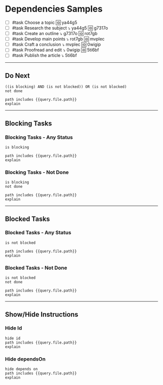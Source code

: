 # Dependencies Samples

- [ ] #task Choose a topic 🆔 ya44g5
- [ ] #task Research the subject ⤵️ ya44g5 🆔 g7317o
- [ ] #task Create an outline ⤵️ g7317o 🆔 rot7gb
- [ ] #task Develop main points ⤵️ rot7gb 🆔 mvplec
- [ ] #task Craft a conclusion ⤵️ mvplec 🆔 0wigip
- [ ] #task Proofread and edit ⤵️ 0wigip 🆔 5ti6bf
- [ ] #task Publish the article ⤵️ 5ti6bf

---

## Do Next

```tasks
((is blocking) AND (is not blocked)) OR (is not blocked)
not done

path includes {{query.file.path}}
explain
```

---

## Blocking Tasks

### Blocking Tasks - Any Status

```tasks
is blocking

path includes {{query.file.path}}
explain
```

### Blocking Tasks - Not Done

```tasks
is blocking
not done

path includes {{query.file.path}}
explain
```

---

## Blocked Tasks

### Blocked Tasks  - Any Status

```tasks
is not blocked

path includes {{query.file.path}}
explain
```

### Blocked Tasks  - Not Done

```tasks
is not blocked
not done

path includes {{query.file.path}}
explain
```

---

## Show/Hide Instructions

### Hide Id

```tasks
hide id
path includes {{query.file.path}}
explain
```

### Hide dependsOn

```tasks
hide depends on
path includes {{query.file.path}}
explain
```
